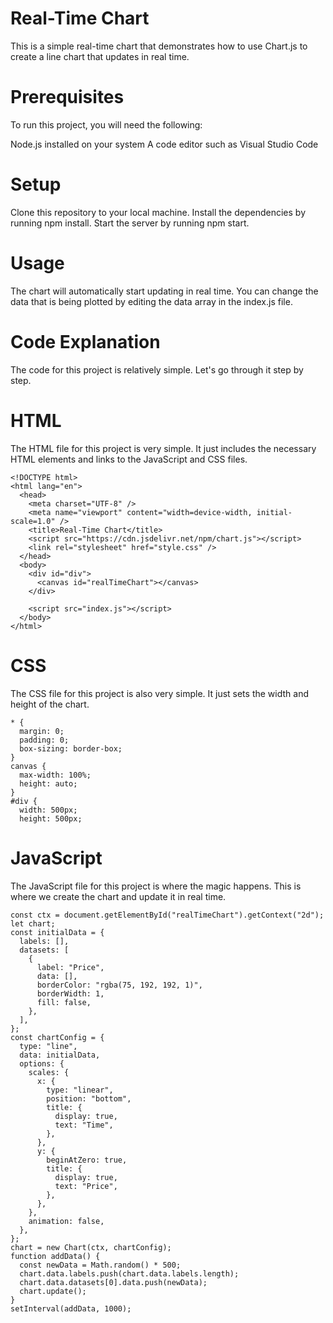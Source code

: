 # Real-Time Chart
This is a simple real-time chart that demonstrates how to use Chart.js to create a line chart that updates in real time.

# Prerequisites
To run this project, you will need the following:

Node.js installed on your system
A code editor such as Visual Studio Code
# Setup
Clone this repository to your local machine.
Install the dependencies by running npm install.
Start the server by running npm start.
# Usage
The chart will automatically start updating in real time. You can change the data that is being plotted by editing the data array in the index.js file.

# Code Explanation
The code for this project is relatively simple. Let's go through it step by step.

# HTML
The HTML file for this project is very simple. It just includes the necessary HTML elements and links to the JavaScript and CSS files.
```
<!DOCTYPE html>
<html lang="en">
  <head>
    <meta charset="UTF-8" />
    <meta name="viewport" content="width=device-width, initial-scale=1.0" />
    <title>Real-Time Chart</title>
    <script src="https://cdn.jsdelivr.net/npm/chart.js"></script>
    <link rel="stylesheet" href="style.css" />
  </head>
  <body>
    <div id="div">
      <canvas id="realTimeChart"></canvas>
    </div>

    <script src="index.js"></script>
  </body>
</html>
```
# CSS

The CSS file for this project is also very simple. It just sets the width and height of the chart.
```
* {
  margin: 0;
  padding: 0;
  box-sizing: border-box;
}
canvas {
  max-width: 100%;
  height: auto;
}
#div {
  width: 500px;
  height: 500px;
```
# JavaScript
The JavaScript file for this project is where the magic happens. This is where we create the chart and update it in real time.

```
const ctx = document.getElementById("realTimeChart").getContext("2d");
let chart;
const initialData = {
  labels: [],
  datasets: [
    {
      label: "Price",
      data: [],
      borderColor: "rgba(75, 192, 192, 1)",
      borderWidth: 1,
      fill: false,
    },
  ],
};
const chartConfig = {
  type: "line",
  data: initialData,
  options: {
    scales: {
      x: {
        type: "linear",
        position: "bottom",
        title: {
          display: true,
          text: "Time",
        },
      },
      y: {
        beginAtZero: true,
        title: {
          display: true,
          text: "Price",
        },
      },
    },
    animation: false,
  },
};
chart = new Chart(ctx, chartConfig);
function addData() {
  const newData = Math.random() * 500;
  chart.data.labels.push(chart.data.labels.length);
  chart.data.datasets[0].data.push(newData);
  chart.update();
}
setInterval(addData, 1000);
```

